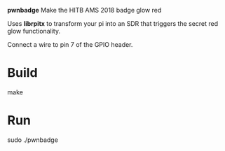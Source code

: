 **pwnbadge** Make the HITB AMS 2018 badge glow red

Uses **librpitx** to transform your pi into an SDR that triggers the secret
red glow functionality.

Connect a wire to pin 7 of the GPIO header.

# Build

make

# Run

sudo ./pwnbadge
